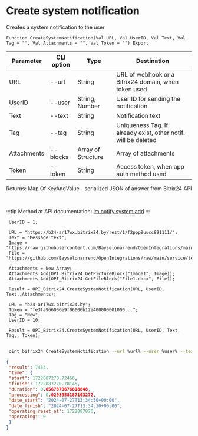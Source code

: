 ﻿---
sidebar_position: 2
---

# Create system notification
 Creates a system notification to the user



`Function CreateSystemNotification(Val URL, Val UserID, Val Text, Val Tag = "", Val Attachments = "", Val Token = "") Export`

 | Parameter | CLI option | Type | Destination |
 |-|-|-|-|
 | URL | --url | String | URL of webhook or a Bitrix24 domain, when token used |
 | UserID | --user | String, Number | User ID for sending the notification |
 | Text | --text | String | Notification text |
 | Tag | --tag | String | Uniqueness Tag. If already exist, other notif. will be deleted |
 | Attachments | --blocks | Array of Structure | Array of attachments |
 | Token | --token | String | Access token, when app auth method used |

 
 Returns: Map Of KeyAndValue - serialized JSON of answer from Bitrix24 API

<br/>

:::tip
Method at API documentation: [im.notify.system.add](https://dev.1c-bitrix.ru/learning/course/index.php?COURSE_ID=93&LESSON_ID=12131)
:::
<br/>


```bsl title="Code example"
 UserID = 1;
 
 URL = "https://b24-ar17wx.bitrix24.by/rest/1/f2ppp8uucc891111/";
 Text = "Message text";
 Image = "https://raw.githubusercontent.com/Bayselonarrend/OpenIntegrations/main/service/test_data/picture.jpg";
 File = "https://github.com/Bayselonarrend/OpenIntegrations/raw/main/service/test_data/document.docx";
 
 Attachments = New Array;
 Attachments.Add(OPI_Bitrix24.GetPictureBlock("Image1", Image));
 Attachments.Add(OPI_Bitrix24.GetFileBlock("File1.docx", File));
 
 Result = OPI_Bitrix24.CreateSystemNotification(URL, UserID, Text,,Attachments);
 
 URL = "b24-ar17wx.bitrix24.by";
 Token = "fe3fa966006e9f06006b12e400000001000...";
 Tag = "New";
 UserID = 10;
 
 Result = OPI_Bitrix24.CreateSystemNotification(URL, UserID, Text, Tag,, Token);
```
	


```sh title="CLI command example"
 
 oint bitrix24 CreateSystemNotification --url %url% --user %user% --text %text% --tag %tag% --blocks %blocks% --token %token%

```

```json title="Result"
{
 "result": 7454,
 "time": {
 "start": 1722087270.72466,
 "finish": 1722087270.78145,
 "duration": 0.0567879676818848,
 "processing": 0.0293958187103272,
 "date_start": "2024-07-27T13:34:30+00:00",
 "date_finish": "2024-07-27T13:34:30+00:00",
 "operating_reset_at": 1722087870,
 "operating": 0
 }
}
```
